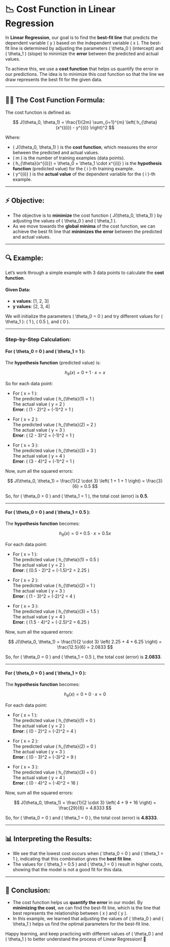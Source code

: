 # 📉 **Cost Function in Linear Regression**

In **Linear Regression**, our goal is to find the **best-fit line** that predicts the dependent variable \( y \) based on the independent variable \( x \). The best-fit line is determined by adjusting the parameters \( \theta_0 \) (intercept) and \( \theta_1 \) (slope) to minimize the **error** between the predicted and actual values.

To achieve this, we use a **cost function** that helps us quantify the error in our predictions. The idea is to minimize this cost function so that the line we draw represents the best fit for the given data.

---

## 🧑‍🏫 **The Cost Function Formula:**

The cost function is defined as:

$$
J(\theta_0, \theta_1) = \frac{1}{2m} \sum_{i=1}^{m} \left( h_{\theta}(x^{(i)}) - y^{(i)} \right)^2
$$

Where:

- \( J(\theta_0, \theta_1) \) is the **cost function**, which measures the error between the predicted and actual values.
- \( m \) is the number of training examples (data points).
- \( h\_{\theta}(x^{(i)}) = \theta_0 + \theta_1 \cdot x^{(i)} \) is the **hypothesis function** (predicted value) for the \( i \)-th training example.
- \( y^{(i)} \) is the **actual value** of the dependent variable for the \( i \)-th example.

---

## ⚡ **Objective:**

- The objective is to **minimize** the cost function \( J(\theta_0, \theta_1) \) by adjusting the values of \( \theta_0 \) and \( \theta_1 \).
- As we move towards the **global minima** of the cost function, we can achieve the best fit line that **minimizes the error** between the predicted and actual values.

---

## 🔍 **Example:**

Let’s work through a simple example with 3 data points to calculate the **cost function**.

#### Given Data:

- **x values**: [1, 2, 3]
- **y values**: [2, 3, 4]

We will initialize the parameters \( \theta_0 = 0 \) and try different values for \( \theta_1 \): \( 1 \), \( 0.5 \), and \( 0 \).

---

### **Step-by-Step Calculation:**

#### **For \( \theta_0 = 0 \) and \( \theta_1 = 1 \):**

The **hypothesis function** (predicted value) is:

$$
h_{\theta}(x) = 0 + 1 \cdot x = x
$$

So for each data point:

- For \( x = 1 \):  
  The predicted value \( h\_{\theta}(1) = 1 \)  
  The actual value \( y = 2 \)  
  **Error**: \( (1 - 2)^2 = (-1)^2 = 1 \)

- For \( x = 2 \):  
  The predicted value \( h\_{\theta}(2) = 2 \)  
  The actual value \( y = 3 \)  
  **Error**: \( (2 - 3)^2 = (-1)^2 = 1 \)

- For \( x = 3 \):  
  The predicted value \( h\_{\theta}(3) = 3 \)  
  The actual value \( y = 4 \)  
  **Error**: \( (3 - 4)^2 = (-1)^2 = 1 \)

Now, sum all the squared errors:

$$
J(\theta_0, \theta_1) = \frac{1}{2 \cdot 3} \left( 1 + 1 + 1 \right) = \frac{3}{6} = 0.5
$$

So, for \( \theta_0 = 0 \) and \( \theta_1 = 1 \), the total cost (error) is **0.5**.

---

#### **For \( \theta_0 = 0 \) and \( \theta_1 = 0.5 \):**

The **hypothesis function** becomes:

$$
h_{\theta}(x) = 0 + 0.5 \cdot x = 0.5x
$$

For each data point:

- For \( x = 1 \):  
  The predicted value \( h\_{\theta}(1) = 0.5 \)  
  The actual value \( y = 2 \)  
  **Error**: \( (0.5 - 2)^2 = (-1.5)^2 = 2.25 \)

- For \( x = 2 \):  
  The predicted value \( h\_{\theta}(2) = 1 \)  
  The actual value \( y = 3 \)  
  **Error**: \( (1 - 3)^2 = (-2)^2 = 4 \)

- For \( x = 3 \):  
  The predicted value \( h\_{\theta}(3) = 1.5 \)  
  The actual value \( y = 4 \)  
  **Error**: \( (1.5 - 4)^2 = (-2.5)^2 = 6.25 \)

Now, sum all the squared errors:

$$
J(\theta_0, \theta_1) = \frac{1}{2 \cdot 3} \left( 2.25 + 4 + 6.25 \right) = \frac{12.5}{6} = 2.0833
$$

So, for \( \theta_0 = 0 \) and \( \theta_1 = 0.5 \), the total cost (error) is **2.0833**.

---

#### **For \( \theta_0 = 0 \) and \( \theta_1 = 0 \):**

The **hypothesis function** becomes:

$$
h_{\theta}(x) = 0 + 0 \cdot x = 0
$$

For each data point:

- For \( x = 1 \):  
  The predicted value \( h\_{\theta}(1) = 0 \)  
  The actual value \( y = 2 \)  
  **Error**: \( (0 - 2)^2 = (-2)^2 = 4 \)

- For \( x = 2 \):  
  The predicted value \( h\_{\theta}(2) = 0 \)  
  The actual value \( y = 3 \)  
  **Error**: \( (0 - 3)^2 = (-3)^2 = 9 \)

- For \( x = 3 \):  
  The predicted value \( h\_{\theta}(3) = 0 \)  
  The actual value \( y = 4 \)  
  **Error**: \( (0 - 4)^2 = (-4)^2 = 16 \)

Now, sum all the squared errors:

$$
J(\theta_0, \theta_1) = \frac{1}{2 \cdot 3} \left( 4 + 9 + 16 \right) = \frac{29}{6} = 4.8333
$$

So, for \( \theta_0 = 0 \) and \( \theta_1 = 0 \), the total cost (error) is **4.8333**.

---

## 📊 **Interpreting the Results:**

- We see that the lowest cost occurs when \( \theta_0 = 0 \) and \( \theta_1 = 1 \), indicating that this combination gives the **best fit line**.
- The values for \( \theta_1 = 0.5 \) and \( \theta_1 = 0 \) result in higher costs, showing that the model is not a good fit for this data.

---

## 🚀 **Conclusion:**

- The cost function helps us **quantify the error** in our model. By **minimizing the cost**, we can find the best-fit line, which is the line that best represents the relationship between \( x \) and \( y \).
- In this example, we learned that adjusting the values of \( \theta_0 \) and \( \theta_1 \) helps us find the optimal parameters for the best-fit line.

Happy learning, and keep practicing with different values of \( \theta_0 \) and \( \theta_1 \) to better understand the process of Linear Regression! 🎉
